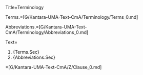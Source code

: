 Title=Terminology

Terms.=[G/Kantara-UMA-Text-CmA/Terminology/Terms_0.md]

Abbreviations.=[G/Kantara-UMA-Text-CmA/Terminology/Abbreviations_0.md]

Text=<ol><li>{Terms.Sec}<li>{Abbreviations.Sec}</ol>

=[G/Kantara-UMA-Text-CmA/Z/Clause_0.md]
